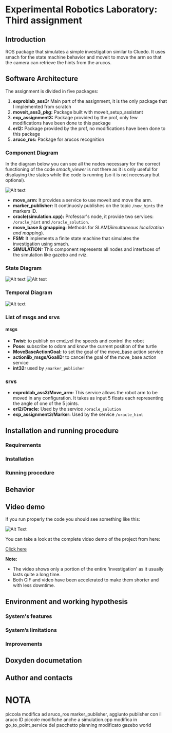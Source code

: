 # Experimental Robotics Laboratory: Third assignment

## Introduction
ROS package that simulates a simple investigation similar to Cluedo. It uses smach for the state machine behavior and moveit to move the arm so that the camera can retrieve the hints from the arucos.

## Software Architecture
The assignment is divided in five packages:
1) **exproblab_ass3:** Main part of the assignment, it is the only package that I implemented from scratch
2) **moveit_ass3_pkg:** Package built with moveit_setup_assistant
3) **exp_assignment3:** Package provided by the prof, only few modifications have been done to this package
4) **erl2:** Package provided by the prof, no modifications have been done to this package
5) **aruco_ros:** Package for arucos recognition

### Component Diagram
In the diagram below you can see all the nodes necessary for the correct functioning of the code *smach_viewer* is not there as it is only useful for displaying the states while the code is running (so it is not necessary but optional).

![Alt text](/images/ass3_component.png?raw=true)

* **move_arm:** It provides a service to use moveit and move the arm.
* **marker_publisher:** It continuosly publishes on the topic `/new_hints` the markers ID.
* **oracle(simulation.cpp):** Professor's node, it provide two services: `/oracle_hint` and `/oracle_solution`.
* **move_base & gmapping:** Methods for SLAM(*Simultaneous localization and mapping*).
* **FSM:** It implements a finite state machine that simulates the investigation using smach.
* **SIMULATION:** This component represents all nodes and interfaces of the simulation like gazebo and rviz.

### State Diagram

![Alt text](/images/ass3_state_diagram.png?raw=true)
![Alt text](/images/smach_viewer.PNG?raw=true)

### Temporal Diagram

![Alt text](/images/ass3_temporal.png?raw=true)

### List of msgs and srvs
#### msgs
* **Twist:** to publish on cmd_vel the speeds and control the robot
* **Pose:** subscribe to odom and know the current position of the turtle
* **MoveBaseActionGoal:** to set the goal of the move_base action service
* **actionlib_msgs/GoalID:** to cancel the goal of the move_base action service
* **int32:** used by `/marker_publisher`

### srvs
* **exproblab_ass3/Move_arm:** This service allows the robot arm to be moved in any configuration. It takes as input 5 floats each representing the angle of one of the 5 joints.
* **erl2/Oracle:** Used by the service `/oracle_solution`
* **exp_assignment3/Marker:** Used by the service `/oracle_hint`

## Installation and running procedure

### Requirements

### Installation

### Running procedure

## Behavior

## Video demo 
If you run properly the code you should see something like this:

![Alt Text](images/ass3_gif.gif?raw=true) 

You can take a look at the complete video demo of the project from here:

[Click here](https://drive.google.com/file/d/19CJEttzlF02bgv060-hVGbhpjzxToKuG/view?usp=sharing)

**Note:** 
* The video shows only a portion of the entire 'investigation' as it usually lasts quite a long time.
* Both GIF and video have been accelerated to make them shorter and with less downtime.

## Environment and working hypothesis

### System's features

### System’s limitations

### Improvements

## Doxyden documetation

## Author and contacts



# NOTA
piccola modifica ad aruco_ros marker_publisher, aggiunto publisher con il aruco ID
piccole modifiche anche a simulation.cpp
modifica in go_to_point_service del pacchetto planning
modificato gazebo world

